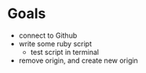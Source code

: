 # Goals

- connect to Github
- write some ruby script
    - test script in terminal
- remove origin, and create new origin
